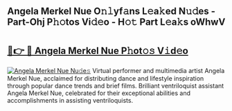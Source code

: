 ## Angela Merkel Nue O𝚗𝚕yf𝚊ns L𝚎a𝚔ed N𝚞𝚍es - Part-Ohj P𝚑𝚘tos Vi𝚍𝚎o - H𝚘𝚝 Part L𝚎a𝚔s oWhwV

# <h2><a href="http://kf6um2.oniu.top/?m=Angela+Merkel+Nue">🔗👉 🔴 Angela Merkel Nue P𝚑ot𝚘𝚜 V𝚒d𝚎o</a></h2>

[![Angela Merkel Nue Nu𝚍e𝚜](https://i.imgur.com/0qMVB7G.gif)](http://kf6um2.oniu.top/?m=Angela+Merkel+Nue)
Virtual performer and multimedia artist Angela Merkel Nue, acclaimed for distributing dance and lifestyle inspiration through popular dance trends and brief films. Brilliant ventriloquist assistant Angela Merkel Nue, celebrated for their exceptional abilities and accomplishments in assisting ventriloquists.  
